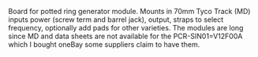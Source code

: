 Board for potted ring generator module. Mounts in 70mm Tyco Track (MD) inputs power (screw term and barrel jack), output, straps to select frequency,
optionally add pads for other varieties. The modules are long since MD and data sheets are not available for the PCR-SIN01=V12F00A which I bought oneBay
some suppliers claim to have them.
